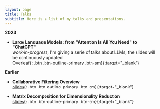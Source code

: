 ```yaml
---
layout: page
title: Talks
subtitle: Here is a list of my talks and presentations.
---
```



**2023**

- **Large Language Models: from "Attention Is All You Need" to "ChatGPT"**   
  *work-in-progress*, I'm giving a serie of talks about LLMs, the slides will be continuously updated  
  [Overleaf](https://www.overleaf.com/read/rvwwvvwmxvyc){: .btn .btn-outline-primary .btn-sm}{:target="_blank"}
  

**Earlier**

- **Collaborative Filtering Overview**   
  [slides](Collaborative_Filtering_Overview.pdf){: .btn .btn-outline-primary .btn-sm}{:target="_blank"}
  
- **Matrix Decomposition for Dimensionality Reduction**   
  [slides](Matrix_Decomposition_for_Dimensionality_Reduction.pdf){: .btn .btn-outline-primary .btn-sm}{:target="_blank"}
